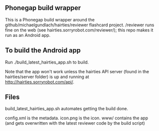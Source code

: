 ## Phonegap build wrapper

This is a Phonegap build wrapper around the github/michaelgundlach/hairties/reviewer flashcard project.  /reviewer runs fine on the web (see hairties.sorryrobot.com/reviewer/); this repo makes it run as an Android app.

## To build the Android app

Run ./build_latest_hairties_app.sh to build.

Note that the app won't work unless the hairties API server (found in the hairties/server folder) is up and running at http://hairties.sorryrobot.com/api/.

## Files

build_latest_hairties_app.sh automates getting the build done.

config.xml is the metadata.
icon.png is the icon.
www/ contains the app (and gets overwritten with the latest reviewer code by the build script)
